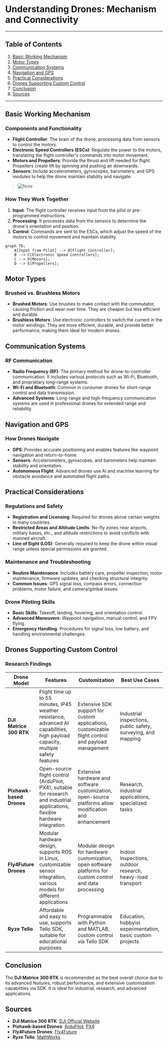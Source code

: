 # Understanding Drones: Mechanism and Connectivity

---

## Table of Contents

1. [Basic Working Mechanism](#basic-working-mechanism)
2. [Motor Types](#motor-types)
3. [Communication Systems](#communication-systems)
4. [Navigation and GPS](#navigation-and-gps)
5. [Practical Considerations](#practical-considerations)
6. [Drones Supporting Custom Control](#drones-supporting-custom-control)
7. [Conclusion](#conclusion)
8. [Sources](#sources)

---

## Basic Working Mechanism

### Components and Functionality

- **Flight Controller**: The brain of the drone, processing data from sensors to control the motors.
- **Electronic Speed Controllers (ESCs)**: Regulate the power to the motors, translating the flight controller's commands into motor movement.
- **Motors and Propellers**: Provide the thrust and lift needed for flight. Propellers create lift by spinning and pushing air downwards.
- **Sensors**: Include accelerometers, gyroscopes, barometers, and GPS modules to help the drone maintain stability and navigate.

> ![Note](https://img.shields.io/badge/Note-Flight%20controller%20is%20crucial-blue)

### How They Work Together

1. **Input**: The flight controller receives input from the pilot or pre-programmed instructions.
2. **Processing**: It processes data from the sensors to determine the drone's orientation and position.
3. **Control**: Commands are sent to the ESCs, which adjust the speed of the motors to control movement and maintain stability.

```mermaid
graph TD;
    A[Input from Pilot] --> B[Flight Controller];
    B --> C[Electronic Speed Controllers];
    C --> D[Motors];
    D --> E[Propellers];
```

## Motor Types

### Brushed vs. Brushless Motors

- **Brushed Motors**: Use brushes to make contact with the commutator, causing friction and wear over time. They are cheaper but less efficient and durable.
- **Brushless Motors**: Use electronic controllers to switch the current in the motor windings. They are more efficient, durable, and provide better performance, making them ideal for modern drones.

## Communication Systems

### RF Communication

- **Radio Frequency (RF)**: The primary method for drone-to-controller communication. It includes various protocols such as Wi-Fi, Bluetooth, and proprietary long-range systems.
- **Wi-Fi and Bluetooth**: Common in consumer drones for short-range control and data transmission.
- **Advanced Systems**: Long-range and high-frequency communication systems are used in professional drones for extended range and reliability.

## Navigation and GPS

### How Drones Navigate

- **GPS**: Provides accurate positioning and enables features like waypoint navigation and return-to-home.
- **Sensors**: Accelerometers, gyroscopes, and barometers help maintain stability and orientation.
- **Autonomous Flight**: Advanced drones use AI and machine learning for obstacle avoidance and automated flight paths.

## Practical Considerations

### Regulations and Safety

- **Registration and Licensing**: Required for drones above certain weights in many countries.
- **Restricted Areas and Altitude Limits**: No-fly zones near airports, military bases, etc., and altitude restrictions to avoid conflicts with manned aircraft.
- **Line of Sight (LOS)**: Generally required to keep the drone within visual range unless special permissions are granted.

### Maintenance and Troubleshooting

- **Routine Maintenance**: Includes battery care, propeller inspection, motor maintenance, firmware updates, and checking structural integrity.
- **Common Issues**: GPS signal loss, compass errors, connection problems, motor failure, and camera/gimbal issues.

### Drone Piloting Skills

- **Basic Skills**: Takeoff, landing, hovering, and orientation control.
- **Advanced Maneuvers**: Waypoint navigation, manual control, and FPV flying.
- **Emergency Handling**: Procedures for signal loss, low battery, and handling environmental challenges.

## Drones Supporting Custom Control

### Research Findings

| Drone Model            | Features                                                                 | Customization                                           | Best Use Cases                                          |
|------------------------|--------------------------------------------------------------------------|---------------------------------------------------------|---------------------------------------------------------|
| **DJI Matrice 300 RTK** | Flight time up to 55 minutes, IP45 weather resistance, advanced AI capabilities, high payload capacity, multiple safety features | Extensive SDK support for custom applications, customizable flight control and payload management | Industrial inspections, public safety, surveying, and mapping |
| **Pixhawk-based Drones** | Open-source flight control (ArduPilot, PX4), suitable for research and industrial applications, flexible hardware integration | Extensive hardware and software customization, open-source platforms allow modification and enhancement | Research, industrial applications, specialized tasks     |
| **Fly4Future Drones**  | Modular hardware design, supports ROS in Linux, customizable sensor integration, various models for different applications | Modular design for hardware customization, open software platforms for custom control and data processing | Indoor inspections, outdoor research, heavy-load transport |
| **Ryze Tello**         | Affordable and easy to use, supports Tello SDK, suitable for educational purposes | Programmable with Python and MATLAB, custom control via Tello SDK | Education, hobbyist experimentation, basic custom projects |

## Conclusion

The **DJI Matrice 300 RTK** is recommended as the best overall choice due to its advanced features, robust performance, and extensive customization capabilities via SDK. It is ideal for industrial, research, and advanced applications.

## Sources

- **DJI Matrice 300 RTK**: [DJI Official Website](https://www.dji.com/matrice-300)
- **Pixhawk-based Drones**: [ArduPilot](https://ardupilot.org/), [PX4](https://px4.io/)
- **Fly4Future Drones**: [Fly4Future](https://www.fly4future.com/)
- **Ryze Tello**: [MathWorks](https://github.com/mathworks/Navigating-Ryze-Tello-Drones-With-MATLAB-App)
